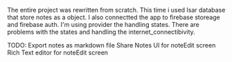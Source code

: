 The entire project was rewritten from scratch. This time i used Isar database that store notes as a object.
I also connectted the app to firebase storeage and firebase auth. I'm using provider the handling states.
There are problems with the states and handling the internet_connectibivity.

TODO:
Export notes as markdown file
Share Notes
UI for noteEdit screen
Rich Text editor for noteEdit screen
